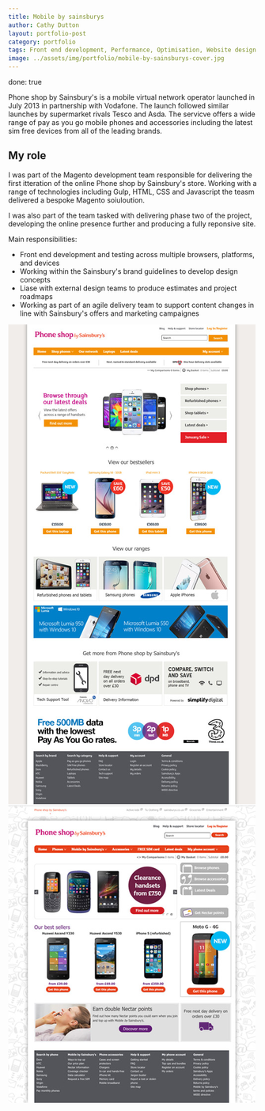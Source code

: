 ```yaml
---
title: Mobile by sainsburys
author: Cathy Dutton
layout: portfolio-post
category: portfolio
tags: Front end development, Performance, Optimisation, Website design
image: ../assets/img/portfolio/mobile-by-sainsburys-cover.jpg
---
```


done: true

<p class="highlight-quote">
Phone shop by Sainsbury's is a mobile virtual network operator launched in July 2013 in partnership with Vodafone. The launch followed similar launches by supermarket rivals Tesco and Asda. The servicve offers a wide range of pay as you go mobile phones and accessories including the latest sim free devices from all of the leading brands. 
</p>

<h2 class="heading">My role</h2>
I was part of the Magento development team responsible for delivering the first itteration of the online Phone shop by Sainsbury's store. Working with a range of technologies including Gulp, HTML, CSS and Javascript the teasm delivered a bespoke Magento soiuloution.

I was also part of the team tasked with delivering phase two of the project, developing the online presence further and producing a fully reponsive site.

<p>Main responsibilities:</p>

<ul>
    <li>Front end development and testing across multiple browsers, platforms, and devices</li>
    <li>Working within the Sainsbury's brand guidelines to develop design concepts</li>
    <li>Liase with external design teams to produce estimates and project roadmaps</li>
    <li>Working as part of an agile delivery team to support content changes in line with Sainsbury's offers and marketing campaignes</li>
</ul>


<section class="portfolio-images">
    <div class="portfolio-piece-wrapper">
        <div class="portfolio-piece">
            <img src="../assets/img/portfolio/sainsburys/home.jpg" class="portfolio-piece__img" alt="Phone shop by Sainsbury's home page">
        </div>
    </div>
    <div class="portfolio-piece-wrapper">
        <div class="portfolio-piece">
            <img src="../assets/img/portfolio/sainsburys/category.jpg" class="portfolio-piece__img" alt="Phone shop by Sainsbury's category page">
        </div>
    </div>
</section>

